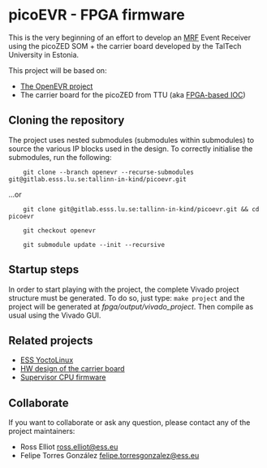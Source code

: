 # picoEVR - FPGA firmware

This is the very beginning of an effort to develop an [MRF](http://www.mrf.fi/) 
Event Receiver using the picoZED SOM + the carrier board developed by the
TalTech University in Estonia.

This project will be based on:
- [The OpenEVR project](https://github.com/jpietari/mrf-openevr)
- The carrier board for the picoZED from TTU (aka [FPGA-based IOC](https://confluence.esss.lu.se/display/HAR/picoZED+carrier+board))

## Cloning the repository

The project uses nested submodules (submodules within submodules) to source the various IP blocks used in the design. To correctly initialise the submodules, run the following:

`    git clone --branch openevr --recurse-submodules git@gitlab.esss.lu.se:tallinn-in-kind/picoevr.git`

...or

`    git clone git@gitlab.esss.lu.se:tallinn-in-kind/picoevr.git && cd picoevr`

`    git checkout openevr`

`    git submodule update --init --recursive`

## Startup steps

In order to start playing with the project, the complete Vivado project structure must be generated.
To do so, just type: ```make project``` and the project will be generated at *fpga/output/vivado_project*.
Then compile as usual using the Vivado GUI.

## Related projects

- [ESS YoctoLinux](https://gitlab.esss.lu.se/icshwi/yocto-ess/)
- [HW design of the carrier board](https://gitlab.esss.lu.se/tallinn-in-kind/fpgaioc-hw)
- [Supervisor CPU firmware](https://gitlab.esss.lu.se/tallinn-in-kind/miniioc)

## Collaborate

If you want to collaborate or ask any question, please contact any of the 
project maintainers:
- Ross Elliot <ross.elliot@ess.eu>
- Felipe Torres González <felipe.torresgonzalez@ess.eu>
